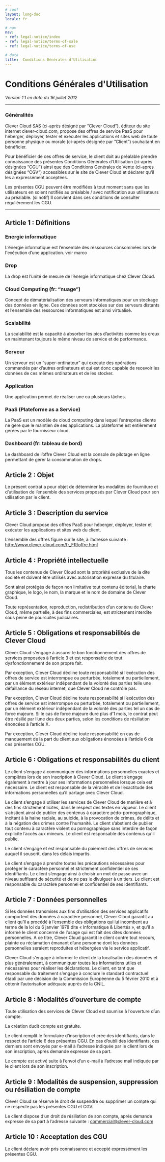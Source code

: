 ```yaml
---
# conf
layout: long-doc
locale: fr

# nav
nav:
- ref: legal-notice/index
- ref: legal-notice/terms-of-sale
- ref: legal-notice/terms-of-use

# data
title:  Conditions Générales d'Utilisation
---
```


# Conditions Générales d'Utilisation
*Version 1.1 en date du 16 juillet 2012*

---

### Généralités

Clever Cloud SAS (ci-après désigné par “Clever Cloud”), éditeur du site internet clever-cloud.com, propose des offres de service PaaS pour héberger, déployer, tester et exécuter les applications et sites web de toute personne physique ou morale (ci-après désignée par “Client”) souhaitant en bénéficier.

Pour bénéficier de ces offres de service, le client doit au préalable prendre connaissance des présentes Conditions Générales d’Utilisation (ci-après désignées “CGU”) ainsi que des Conditions Générales de Vente (ci-après désignées “CGV”) accessibles sur le site de Clever Cloud et déclarer qu’il les a expressément acceptées.

Les présentes CGU peuvent être modifiées à tout moment sans que les utilisateurs en soient notifiés au préalable / avec notification aux utilisateurs au préalable. (si notif) Il convient dans ces conditions de consulter régulièrement les CGU.

---

## Article 1 : Définitions

### Energie informatique
L’énergie informatique est l’ensemble des ressources consommées lors de l'exécution d’une application. voir marco

### Drop
La drop est l’unité de mesure de l’énergie informatique chez Clever Cloud.

### Cloud Computing (fr: “nuage”)
Concept de dématérialisation des serveurs informatiques pour un stockage des données en ligne. Ces données sont stockées sur des serveurs distants et l’ensemble des ressources informatiques est ainsi virtualisé.

### Scalabilité
La scalabilité est la capacité à absorber les pics d’activités comme les creux en maintenant toujours le même niveau de service et de performance.

### Serveur
Un serveur est un “super-ordinateur” qui exécute des opérations commandés par d’autres ordinateurs et qui est donc capable de recevoir les données de ces mêmes ordinateurs et de les stocker.

### Application
Une application permet de réaliser une ou plusieurs tâches.

### PaaS (Plateforme as a Service)
La PaaS est un modèle de cloud computing dans lequel l’entreprise cliente ne gère que le maintien de ses applications. La plateforme est entièrement gérées par le fournisseur cloud.

### Dashboard (fr: tableau de bord)
Le dashboard de l’offre Clever Cloud est la console de pilotage en ligne permettant de gérer la consommation de drops.

## Article 2 : Objet

Le présent contrat a pour objet de déterminer les modalités de fourniture et d’utilisation de l’ensemble des services proposés par Clever Cloud pour son utilisation par le client.

## Article 3 : Description du service

Clever Cloud propose des offres PaaS pour héberger, déployer, tester et exécuter les applications et sites web du client.

L’ensemble des offres figure sur le site, à l’adresse suivante : http://www.clever-cloud.com/fr_FR/offre.html

## Article 4 : Propriété intellectuelle

Tous les contenus de Clever Cloud sont la propriété exclusive de la dite société et doivent être utilisés avec autorisation expresse du titulaire.

Sont ainsi protégés de façon non limitative tout contenu éditorial, la charte graphique, le logo, le nom, la marque et le nom de domaine de Clever Cloud.

Toute représentation, reproduction, redistribution d’un contenu de Clever Cloud, même partielle, à des fins commerciales, est strictement interdite sous peine de poursuites judiciaires.

## Article 5 : Obligations et responsabilités de Clever Cloud

Clever Cloud s’engage à assurer le bon fonctionnement des offres de services proposées à l’article 3 et est responsable de tout dysfonctionnement de son propre fait.

Par exception, Clever Cloud décline toute responsabilité si l’exécution des offres de service est interrompue ou perturbée, totalement ou partiellement, par un élément extérieur indépendant de la volonté des parties telle une défaillance du réseau internet, que Clever Cloud ne contrôle pas.

Par exception, Clever Cloud décline toute responsabilité si l’exécution des offres de service est interrompue ou perturbée, totalement ou partiellement, par un élément extérieur indépendant de la volonté des parties tel un cas de force majeure. Si le cas de force majeure dure plus d’1 mois, le contrat peut être résilié par l’une des deux parties, selon les conditions de résiliation énoncées à l’article X.

Par exception, Clever Cloud décline toute responsabilité en cas de manquement de la part du client aux obligations énoncées à l’article 6 de ces présentes CGU.

## Article 6 : Obligations et responsabilités du client

Le client s’engage à communiquer des informations personnelles exactes et complètes lors de son inscription à Clever Cloud. Le client s’engage également à mettre à jour ses informations personnelles lorsque cela est nécessaire.
Le client est responsable de la véracité et de l’exactitude des informations personnelles qu’il partage avec Clever Cloud.

Le client s’engage à utiliser les services de Clever Cloud de manière et à des fins strictement licites, dans le respect des textes en vigueur. Le client s’abstient ainsi de publier des contenus à caractère pédo-pornographique, incitant à la haine raciale, au suicide, à la provocation de crimes, de délits et à la négation des crimes contre l’humanité. Le client s’abstient de publier tout contenu à caractère violent ou pornographique sans interdire de façon explicite l’accès aux mineurs.
Le client est responsable des contenus qu’il publie.

Le client s’engage et est responsable du paiement des offres de services auquel il souscrit, dans les délais impartis.

Le client s’engage à prendre toutes les précautions nécessaires pour protéger le caractère personnel et strictement confidentiel de ses identifiants. Le client s’engage ainsi à choisir un mot de passe avec un niveau suffisant de sécurité et de ne pas le divulguer à un tiers.
Le client est responsable du caractère personnel et confidentiel de ses identifiants.

## Article 7 : Données personnelles
Si les données transmises aux fins d’utilisation des services applicatifs comportent des données à caractère personnel, Clever Cloud garantit au client qu’il a procédé à l’ensemble des obligations qui lui incombent au terme de la loi du 6 janvier 1978 dite « Informatique & Libertés », et qu’il a informé le client concerné de l’usage qui est fait des dites données personnelles. A ce titre, Clever Cloud garantit le client contre tout recours, plainte ou réclamation émanant d’une personne dont les données personnelles seraient reproduites et hébergées via le service applicatif.

Clever Cloud s’engage à informer le client de la localisation des données et plus généralement, à communiquer toutes les informations utiles et nécessaires pour réaliser les déclarations. Le client, en tant que responsable du traitement s’engage à conclure le standard contractuel établi par une décision de la Commission Européenne du 5 février 2010 et à obtenir l’autorisation adéquate auprès de la CNIL.


## Article 8 : Modalités d’ouverture de compte

Toute utilisation des services de Clever Cloud est soumise à l’ouverture d’un compte.

La création dudit compte est gratuite.

Le client remplit le formulaire d’inscription et crée des identifiants, dans le respect de l’article 6 des présentes CGU. En cas d’oubli des identifiants, ces derniers sont envoyés par e-mail à l’adresse indiquée par le client lors de son inscription, après demande expresse de sa part.

Le compte est activé suite à l’envoi d’un e-mail à l’adresse mail indiquée par le client lors de son inscription.

## Article 9 : Modalités de suspension, suppression ou résiliation de compte

Clever Cloud se réserve le droit de suspendre ou supprimer un compte qui ne respecte pas les présentes CGU et CGV.

Le client dispose d’un droit de résiliation de son compte, après demande expresse de sa part à l’adresse suivante : commercial@clever-cloud.com

## Article 10 : Acceptation des CGU

Le client déclare avoir pris connaissance et accepté expressément les présentes CGU.

